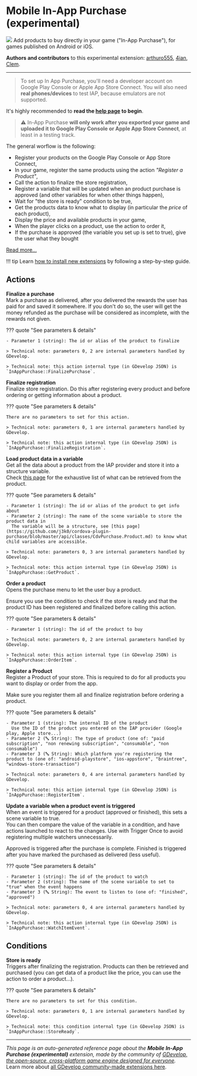 # Mobile In-App Purchase (experimental)

<img src="https://resources.gdevelop-app.com/assets/Icons/Glyphster Pack/Master/SVG/Shopping and Ecommerce/Shopping and Ecommerce_wallet_money_cash.svg" class="extension-icon"></img>
Add products to buy directly in your game ("In-App Purchase"), for games published on Android or iOS.

**Authors and contributors** to this experimental extension: [arthuro555](https://gd.games/arthuro555), [4ian](https://gd.games/4ian), [Clem](https://gd.games/Clem).

---

> To set up In App Purchase, you'll need a developer account on Google Play Console or Apple App Store Connect. You will also need **real phones/devices** to test IAP, because emulators are not supported.

It's highly recommended to **read the [help page](https://wiki.gdevelop.io/gdevelop5/extensions/in-app-purchase) to begin**. 

> ⚠️ In-App Purchase **will only work after you exported your game and uploaded it to Google Play Console or Apple App Store Connect**, at least in a testing track.

The general worflow is the following:


- Register your products on the Google Play Console or App Store Connect,
- In your game, register the same products using the action *"Register a Product"*,
- Call the action to finalize the store registration,
- Register a variable that will be updated when an product purchase is approved (and other variables for when other things happen),
- Wait for "the store is ready" condition to be true,
- Get the products data to know what to display (in particular the *price* of each product),
- Display the price and available products in your game,
- When the player clicks on a product, use the action to order it,
- If the purchase is approved (the variable you set up is set to true), give the user what they bought


[Read more...](/gdevelop5/extensions/in-app-purchase/setup)

!!! tip
    Learn [how to install new extensions](/gdevelop5/extensions/search) by following a step-by-step guide.

## Actions

**Finalize a purchase**  
Mark a purchase as delivered, after you delivered the rewards the user has paid for and saved it somewhere. If you don't do so, the user will get the money refunded as the purchase will be considered as incomplete, with the rewards not given.

??? quote "See parameters & details"

    - Parameter 1 (string): The id or alias of the product to finalize

    > Technical note: parameters 0, 2 are internal parameters handled by GDevelop.

    > Technical note: this action internal type (in GDevelop JSON) is `InAppPurchase::FinalizePurchase`.

**Finalize registration**  
Finalize store registration. Do this after registering every product and before ordering or getting information about a product.

??? quote "See parameters & details"

    There are no parameters to set for this action.

    > Technical note: parameters 0, 1 are internal parameters handled by GDevelop.

    > Technical note: this action internal type (in GDevelop JSON) is `InAppPurchase::FinalizeRegistration`.

**Load product data in a variable**  
Get all the data about a product from the IAP provider and store it into a structure variable.  
Check [this page](https://github.com/j3k0/cordova-plugin-purchase/blob/master/api/classes/CdvPurchase.Product.md) for the exhaustive list of what can be retrieved from the product.

??? quote "See parameters & details"

    - Parameter 1 (string): The id or alias of the product to get info about
    - Parameter 2 (string): The name of the scene variable to store the product data in
      The variable will be a structure, see [this page](https://github.com/j3k0/cordova-plugin-purchase/blob/master/api/classes/CdvPurchase.Product.md) to know what child variables are accessible.

    > Technical note: parameters 0, 3 are internal parameters handled by GDevelop.

    > Technical note: this action internal type (in GDevelop JSON) is `InAppPurchase::GetProduct`.

**Order a product**  
Opens the purchase menu to let the user buy a product.  

Ensure you use the condition to check if the store is ready and that the product ID has been registered and finalized before calling this action.

??? quote "See parameters & details"

    - Parameter 1 (string): The id of the product to buy

    > Technical note: parameters 0, 2 are internal parameters handled by GDevelop.

    > Technical note: this action internal type (in GDevelop JSON) is `InAppPurchase::OrderItem`.

**Register a Product**  
Register a Product of your store. This is required to do for all products you want to display or order from the app.   

Make sure you register them all and finalize registration before ordering a product.

??? quote "See parameters & details"

    - Parameter 1 (string): The internal ID of the product
      Use the ID of the product you entered on the IAP provider (Google play, Apple store...)
    - Parameter 2 (🔤 String): The type of product (one of: "paid subscription", "non renewing subscription", "consumable", "non consumable")
    - Parameter 3 (🔤 String): Which platform you're registering the product to (one of: "android-playstore", "ios-appstore", "braintree", "windows-store-transaction")

    > Technical note: parameters 0, 4 are internal parameters handled by GDevelop.

    > Technical note: this action internal type (in GDevelop JSON) is `InAppPurchase::RegisterItem`.

**Update a variable when a product event is triggered**  
When an event is triggered for a product (approved or finished), this sets a scene variable to true.   
You can then compare the value of the variable in a condition, and have actions launched to react to the changes.
Use with Trigger Once to avoid registering multiple watchers unnecessarily.

Approved is triggered after the purchase is complete.
Finished is triggered after you have marked the purchased as delivered (less useful).

??? quote "See parameters & details"

    - Parameter 1 (string): The id of the product to watch
    - Parameter 2 (string): The name of the scene variable to set to "true" when the event happens
    - Parameter 3 (🔤 String): The event to listen to (one of: "finished", "approved")

    > Technical note: parameters 0, 4 are internal parameters handled by GDevelop.

    > Technical note: this action internal type (in GDevelop JSON) is `InAppPurchase::WatchItemEvent`.

## Conditions

**Store is ready**  
Triggers after finalizing the registration. Products can then be retrieved and purchased (you can get data of a product like the price, you can use the action to order a product...).

??? quote "See parameters & details"

    There are no parameters to set for this condition.

    > Technical note: parameters 0, 1 are internal parameters handled by GDevelop.

    > Technical note: this condition internal type (in GDevelop JSON) is `InAppPurchase::StoreReady`.




---

*This page is an auto-generated reference page about the **Mobile In-App Purchase (experimental)** extension, made by the community of [GDevelop, the open-source, cross-platform game engine designed for everyone](https://gdevelop.io/).* Learn more about [all GDevelop community-made extensions here](/gdevelop5/extensions).